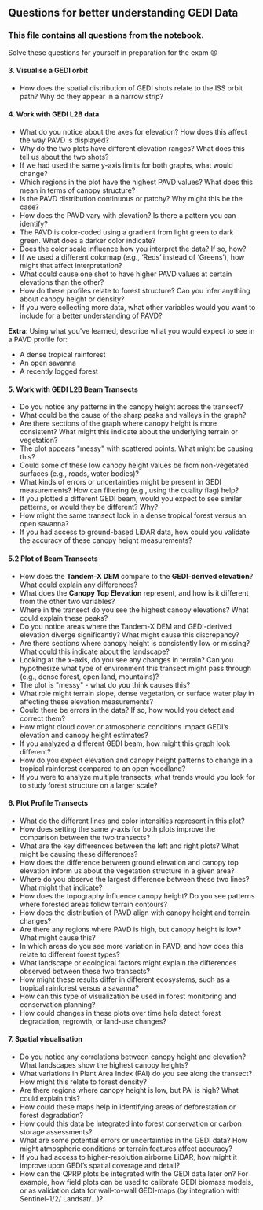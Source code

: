 ## **Questions for better understanding GEDI Data**
### This file contains all questions from the notebook.

Solve these questions for yourself in preparation for the exam 😉

#### 3. Visualise a GEDI orbit

- How does the spatial distribution of GEDI shots relate to the ISS orbit path? Why do they appear in a narrow strip?

#### 4. Work with GEDI L2B data
   - What do you notice about the axes for elevation? How does this affect the way PAVD is displayed?
   - Why do the two plots have different elevation ranges? What does this tell us about the two shots?
   - If we had used the same y-axis limits for both graphs, what would change?
   - Which regions in the plot have the highest PAVD values? What does this mean in terms of canopy structure?
   - Is the PAVD distribution continuous or patchy? Why might this be the case?
   - How does the PAVD vary with elevation? Is there a pattern you can identify?
   - The PAVD is color-coded using a gradient from light green to dark green. What does a darker color indicate?
   - Does the color scale influence how you interpret the data? If so, how?
   - If we used a different colormap (e.g., ‘Reds’ instead of ‘Greens’), how might that affect interpretation?
   - What could cause one shot to have higher PAVD values at certain elevations than the other?
   - How do these profiles relate to forest structure? Can you infer anything about canopy height or density?
   - If you were collecting more data, what other variables would you want to include for a better understanding of PAVD?

**Extra**: Using what you've learned, describe what you would expect to see in a PAVD profile for:
   - A dense tropical rainforest
   - An open savanna
   - A recently logged forest

#### 5. Work with GEDI L2B Beam Transects
- Do you notice any patterns in the canopy height across the transect?  
- What could be the cause of the sharp peaks and valleys in the graph?  
- Are there sections of the graph where canopy height is more consistent? What might this indicate about the underlying terrain or vegetation?  
- The plot appears "messy" with scattered points. What might be causing this?  
- Could some of these low canopy height values be from non-vegetated surfaces (e.g., roads, water bodies)?  
- What kinds of errors or uncertainties might be present in GEDI measurements? How can filtering (e.g., using the quality flag) help?  
- If you plotted a different GEDI beam, would you expect to see similar patterns, or would they be different? Why?  
- How might the same transect look in a dense tropical forest versus an open savanna?  
- If you had access to ground-based LiDAR data, how could you validate the accuracy of these canopy height measurements? 


#### 5.2 Plot of Beam Transects
- How does the **Tandem-X DEM** compare to the **GEDI-derived elevation**? What could explain any differences?  
- What does the **Canopy Top Elevation** represent, and how is it different from the other two variables?  
- Where in the transect do you see the highest canopy elevations? What could explain these peaks?  
- Do you notice areas where the Tandem-X DEM and GEDI-derived elevation diverge significantly? What might cause this discrepancy?  
- Are there sections where canopy height is consistently low or missing? What could this indicate about the landscape?  
- Looking at the x-axis, do you see any changes in terrain? Can you hypothesize what type of environment this transect might pass through (e.g., dense forest, open land, mountains)?  
- The plot is "messy" - what do you think causes this?  
- What role might terrain slope, dense vegetation, or surface water play in affecting these elevation measurements?  
- Could there be errors in the data? If so, how would you detect and correct them?  
- How might cloud cover or atmospheric conditions impact GEDI’s elevation and canopy height estimates?
- If you analyzed a different GEDI beam, how might this graph look different?  
- How do you expect elevation and canopy height patterns to change in a tropical rainforest compared to an open woodland?  
- If you were to analyze multiple transects, what trends would you look for to study forest structure on a larger scale?  

#### 6. Plot Profile Transects
- What do the different lines and color intensities represent in this plot?
- How does setting the same y-axis for both plots improve the comparison between the two transects?
- What are the key differences between the left and right plots? What might be causing these differences?
- How does the difference between ground elevation and canopy top elevation inform us about the vegetation structure in a given area?
- Where do you observe the largest difference between these two lines? What might that indicate?
- How does the topography influence canopy height? Do you see patterns where forested areas follow terrain contours?
- How does the distribution of PAVD align with canopy height and terrain changes?
- Are there any regions where PAVD is high, but canopy height is low? What might cause this?
- In which areas do you see more variation in PAVD, and how does this relate to different forest types?
- What landscape or ecological factors might explain the differences observed between these two transects?
- How might these results differ in different ecosystems, such as a tropical rainforest versus a savanna?
- How can this type of visualization be used in forest monitoring and conservation planning?
- How could changes in these plots over time help detect forest degradation, regrowth, or land-use changes?


#### 7. Spatial visualisation
- Do you notice any correlations between canopy height and elevation? What landscapes show the highest canopy heights?
- What variations in Plant Area Index (PAI) do you see along the transect? How might this relate to forest density?
- Are there regions where canopy height is low, but PAI is high? What could explain this?
- How could these maps help in identifying areas of deforestation or forest degradation?
- How could this data be integrated into forest conservation or carbon storage assessments?
- What are some potential errors or uncertainties in the GEDI data? How might atmospheric conditions or terrain features affect accuracy?
- If you had access to higher-resolution airborne LiDAR, how might it improve upon GEDI’s spatial coverage and detail?
- How can the QPRP plots be integrated with the GEDI data later on? For example, how field plots can be used to calibrate GEDI biomass models, or as validation data for wall-to-wall GEDI-maps (by integration with Sentinel-1/2/ Landsat/...)?
